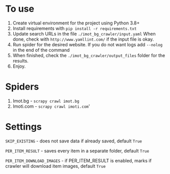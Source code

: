 # To use

1. Create virtual environment for the project using Python 3.8+
2. Install requirements with `pip install -r requirements.txt`
3. Update search URLs in the file `./imot_bg_crawler/input.yaml`
   When done, check with `http://www.yamllint.com/` if the input file is okay.
4. Run spider for the desired website. If you do not want logs add `--nolog` in the end of the command
5. When finished, check the `./imot_bg_crawler/output_files` folder for the results.
6. Enjoy.


# Spiders

1. Imot.bg - `scrapy crawl imot.bg`
2. Imoti.com - `scrapy crawl imoti.com`'


# Settings

`SKIP_EXISTING` - does not save data if already saved, default `True`

`PER_ITEM_RESULT` - saves every item in a separate folder, default `True`

`PER_ITEM_DOWNLOAD_IMAGES` - if PER_ITEM_RESULT is enabled, marks if crawler will download item images, default `True`